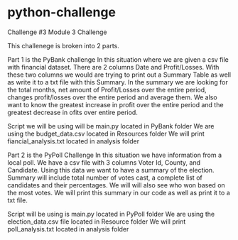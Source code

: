# python-challenge
Challenge #3
Module 3 Challenge


This challenege is broken into 2 parts. 

Part 1 is the PyBank challenge
In this situation where we are given a csv file with financial dataset. There are 2 columns Date and Profit/Losses. With these two columns we would are trying to print out a Summary Table as well as write it to a txt file with this Summary. In the summary we are looking for the total months, net amount of Profit/Losses over the entire period, changes  profit/losses over the entire period and average them. We also want to know the greatest increase in profit over the entire period and the greatest decrease in ofits over entire period.

Script we will be using will be main.py located in PyBank folder
We are using the budget_data.csv located in Resources folder
We will print fiancial_analysis.txt located in analysis folder

Part 2 is the PyPoll Challenge
In this situation we have information from a local poll. We have a csv file with 3 columns Voter Id, County, and Candidate.
Using this data we want to have a summary of the election. Summary will include total number of votes cast, a complete list of candidates and their percentages. We will will also see who won based on the most votes. We will print this summary in our code as well as print it to a txt file.

Script will be using is main.py located in PyPoll folder
We are using the election_data.csv file located in Resource folder
We will print poll_analysis.txt located in analysis folder